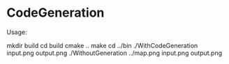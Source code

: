 # CodeGeneration

Usage:

mkdir build
cd build
cmake ..
make
cd ../bin
./WithCodeGeneration input.png output.png
./WithoutGeneration ../map.png input.png output.png
